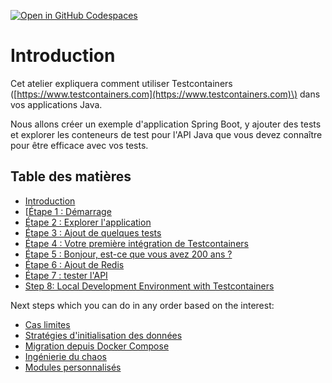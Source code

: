 [![Open in GitHub Codespaces](https://github.com/codespaces/badge.svg)](https://github.com/codespaces/new?hide_repo_select=true&ref=master&repo=140400673&machine=standardLinux32gb&location=WestEurope)

# Introduction

Cet atelier expliquera comment utiliser Testcontainers \([https://www.testcontainers.com](https://www.testcontainers.com)\) dans vos applications Java.

Nous allons créer un exemple d'application Spring Boot, y ajouter des tests et explorer les conteneurs de test pour l'API Java que vous devez connaître pour être efficace avec vos tests.

## Table des matières

* [Introduction](README.md)
* [[Étape 1 : Démarrage](step-1-getting-started.md)
* [Étape 2 : Explorer l'application](step-2-exploring-the-app.md)
* [Étape 3 : Ajout de quelques tests](step-3-adding-some-tests.md)
* [Étape 4 : Votre première intégration de Testcontainers](step-4-your-first-testcontainers-integration.md)
* [Étape 5 : Bonjour, est-ce que vous avez 200 ans ?](step-5-dude-r-u-200-ok.md)
* [Étape 6 : Ajout de Redis](step-6-adding-redis.md)
* [Étape 7 : tester l'API](step-7-test-the-api.md)
* [Step 8: Local Development Environment with Testcontainers](step-8-local-development-environment.md)

Next steps which you can do in any order based on the interest:
* [Cas limites](step-extra-edge-cases.md)
* [Stratégies d'initialisation des données](step-7.7-data-init-strategies.md)
* [Migration depuis Docker Compose](step-extra-migrating-from-docker-compose.md)
* [Ingénierie du chaos](step-extra-chaos-engineering.md)
* [Modules personnalisés](step-extra-custom-modules.md)


